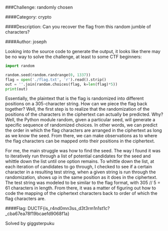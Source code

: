 ###Challenge: randomly chosen

####Category: crypto

####Description: Can you recover the flag from this random jumble of characters?

####Author: joseph

Looking into the source code to generate the output, it looks like there may be no way to solve the challenge, at least to some CTF beginners:

```python
import random

random.seed(random.randrange(0, 1337))
flag = open('./flag.txt', 'r').read().strip()
out = ''.join(random.choices(flag, k=len(flag)*5))
print(out)
```

Essentially, the plaintext that is the flag is randomized into different positions on a 305-character string. How can we piece the flag back together? Well, the first step is to realize that the randomization of the positions of the characters in the ciphertext can actually be predicted. Why? Well, the Python module random, given a particular seed, will generate a specific sequence of randomized choices. In other words, we can predict the order in which the flag characters are arranged in the ciphertext as long as we know the seed. From there, we can make observations as to where the flag characters can be mapped onto their positions in the ciphertext.

For me, the main struggle was how to find the seed. The way I found it was to iteratively run through a list of potential candidates for the seed and whittle down the list until one option remains. To whittle down the list, at each iteration of candidates to go through, I checked to see if a certain character in a resulting test string, when a given string is run through the randomization, shows up in the same position as it does in the ciphertext. The test string was modeled to be similar to the flag format, with 305 // 5 = 61 characters in length. From there, it was a matter of figuring out how to code the mapping of the ciphertext characters back to order of which the flag characters are.

####Flag: DUCTF{is_r4nd0mn3ss_d3t3rm1n1st1c?_cba67ea78f19bcaefd9068f1a}

Solved by giggsterpuku
